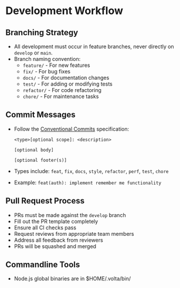 # Development Workflow

## Branching Strategy

- All development must occur in feature branches, never directly on `develop` or `main`.
- Branch naming convention:
  - `feature/` - For new features
  - `fix/` - For bug fixes
  - `docs/` - For documentation changes
  - `test/` - For adding or modifying tests
  - `refactor/` - For code refactoring
  - `chore/` - For maintenance tasks

## Commit Messages

- Follow the [Conventional Commits](https://www.conventionalcommits.org/) specification:

  ```
  <type>[optional scope]: <description>

  [optional body]

  [optional footer(s)]
  ```

- Types include: `feat`, `fix`, `docs`, `style`, `refactor`, `perf`, `test`, `chore`
- Example: `feat(auth): implement remember me functionality`

## Pull Request Process

- PRs must be made against the `develop` branch
- Fill out the PR template completely
- Ensure all CI checks pass
- Request reviews from appropriate team members
- Address all feedback from reviewers
- PRs will be squashed and merged

## Commandline Tools

- Node.js global binaries are in $HOME/.volta/bin/
